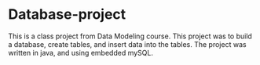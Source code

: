 # Database-project
This is a class project from Data Modeling course.
This project was to build a database, create tables, and insert data into the tables.
The project was written in java, and using embedded mySQL.
